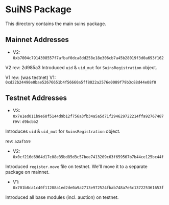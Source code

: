 # SuiNS Package

This directory contains the main suins package.

## Mainnet Addresses

- V2: `0xb7004c7914308557f7afbaf0dca8dd258e18e306cb7a45b28019f3d0a693f162`

V2 rev: 2d985a3
Introduced `uid` & `uid_mut` for `SuinsRegistration` object.


V1 rev: (was testnet)
V1: `0xd22b24490e0bae52676651b4f56660a5ff8022a2576e0089f79b3c88d44e08f0`

## Testnet Addresses

- V3: `0x7e1ed011b9e68f5144d9b12f756a3fb34a5a5d71f294629722214ffa92767487`
rev: `d9bcbb2`

Introduces `uid` & `uid_mut` for `SuinsRegistration` object.

rev: `a2af559`
- V2: `0x0cf216d6964d17c08e35bd85d3c57bee7413209c63f659567b7b44ce125bc44f`

Introduced `register.move` file on testnet. We'll move it to a separate package on mainnet.


- V1: `0x701b8ca1c40f11288a1ed2de0a9a2713e972524fbab748a7e6c137225361653f`

Introduced all base modules (incl. auction) on testnet.
